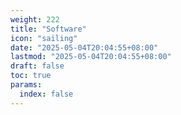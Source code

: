 ```yaml
---
weight: 222
title: "Software"
icon: "sailing"
date: "2025-05-04T20:04:55+08:00"
lastmod: "2025-05-04T20:04:55+08:00"
draft: false
toc: true
params:
  index: false
---
```


